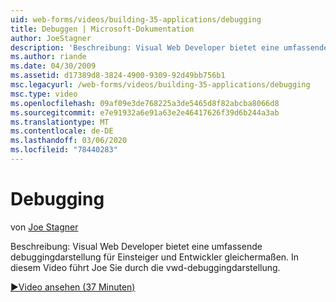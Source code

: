 ```yaml
---
uid: web-forms/videos/building-35-applications/debugging
title: Debuggen | Microsoft-Dokumentation
author: JoeStagner
description: 'Beschreibung: Visual Web Developer bietet eine umfassende debuggingdarstellung für Einsteiger und Entwickler gleichermaßen. In diesem Video führt Joe Sie durch den VW...'
ms.author: riande
ms.date: 04/30/2009
ms.assetid: d17389d8-3824-4900-9309-92d49bb756b1
msc.legacyurl: /web-forms/videos/building-35-applications/debugging
msc.type: video
ms.openlocfilehash: 09af09e3de768225a3de5465d8f82abcba8066d8
ms.sourcegitcommit: e7e91932a6e91a63e2e46417626f39d6b244a3ab
ms.translationtype: MT
ms.contentlocale: de-DE
ms.lasthandoff: 03/06/2020
ms.locfileid: "78440283"
---
```

# <a name="debugging"></a>Debugging

von [Joe Stagner](https://github.com/JoeStagner)

Beschreibung: Visual Web Developer bietet eine umfassende debuggingdarstellung für Einsteiger und Entwickler gleichermaßen. In diesem Video führt Joe Sie durch die vwd-debuggingdarstellung.

[&#9654;Video ansehen (37 Minuten)](https://channel9.msdn.com/Blogs/ASP-NET-Site-Videos/debugging)
